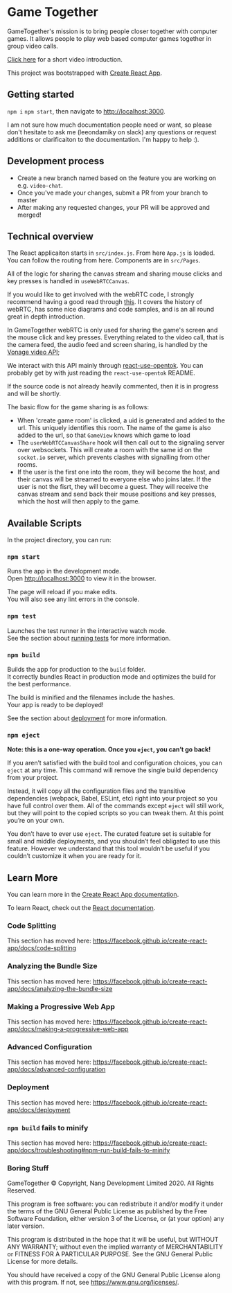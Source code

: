 # Game Together

GameTogether's mission is to bring people closer together with computer games. It 
allows people to play web based computer games together in group video calls.

[Click here](https://devpost.com/software/gametogether) for a short video introduction.

This project was bootstrapped with [Create React App](https://github.com/facebook/create-react-app).

## Getting started

`npm i` `npm start`, then navigate to [http://localhost:3000](http://localhost:3000).

I am not sure how much documentation people need or want, so please don't hesitate to
ask me (leeondamiky on slack) any questions or request additions or clarificaiton to 
the documentation. I'm happy to help :). 

## Development process

- Create a new branch named based on the feature you are working on e.g. `video-chat`.
- Once you've made your changes, submit a PR from your branch to master
- After making any requested changes, your PR will be approved and merged!

## Technical overview

The React applicaiton starts in `src/index.js`. From here `App.js` is loaded.
You can follow the routing from here. Components are in `src/Pages`.

All of the logic for sharing the canvas stream and sharing mouse clicks and 
key presses is handled in `useWebRTCCanvas`.

If you would like to get involved with the webRTC code, I strongly recommend
having a good read through [this](https://www.html5rocks.com/en/tutorials/webrtc/basics/).
It covers the history of webRTC, has some nice diagrams and code samples, and is an all
round great in depth introduction.

In GameTogether webRTC is only used for sharing the game's screen and the mouse click
and key presses. Everything related to the video call, that is the camera feed, the audio
feed and screen sharing, is handled by the [Vonage video API](https://tokbox.com/developer/);

We interact with this API mainly through [react-use-opentok](https://github.com/pjchender/react-use-opentok).
You can probably get by with just reading the `react-use-opentok` README.

If the source code is not already heavily commented, then it is in progress and will be shortly.

The basic flow for the game sharing is as follows:

- When 'create game room' is clicked, a uid is generated and added to the url. This
uniquely identifies this room. The name of the game is also added to the url, so
that `GameView` knows which game to load
- The `userWebRTCCanvasShare` hook will then call out to the signaling server 
over websockets. This will create a room with the same id on the `socket.io` server,
which prevents clashes with signalling from other rooms.
- If the user is the first one into the room, they will become the host, and their 
canvas will be streamed to everyone else who joins later. If the user is not the fisrt,
they will become a guest. They will receive the canvas stream and send back their
mouse positions and key presses, which the host will then apply to the game.


## Available Scripts

In the project directory, you can run:

### `npm start`

Runs the app in the development mode.<br />
Open [http://localhost:3000](http://localhost:3000) to view it in the browser.

The page will reload if you make edits.<br />
You will also see any lint errors in the console.

### `npm test`

Launches the test runner in the interactive watch mode.<br />
See the section about [running tests](https://facebook.github.io/create-react-app/docs/running-tests) for more information.

### `npm build`

Builds the app for production to the `build` folder.<br />
It correctly bundles React in production mode and optimizes the build for the best performance.

The build is minified and the filenames include the hashes.<br />
Your app is ready to be deployed!

See the section about [deployment](https://facebook.github.io/create-react-app/docs/deployment) for more information.

### `npm eject`

**Note: this is a one-way operation. Once you `eject`, you can’t go back!**

If you aren’t satisfied with the build tool and configuration choices, you can `eject` at any time. This command will remove the single build dependency from your project.

Instead, it will copy all the configuration files and the transitive dependencies (webpack, Babel, ESLint, etc) right into your project so you have full control over them. All of the commands except `eject` will still work, but they will point to the copied scripts so you can tweak them. At this point you’re on your own.

You don’t have to ever use `eject`. The curated feature set is suitable for small and middle deployments, and you shouldn’t feel obligated to use this feature. However we understand that this tool wouldn’t be useful if you couldn’t customize it when you are ready for it.

## Learn More

You can learn more in the [Create React App documentation](https://facebook.github.io/create-react-app/docs/getting-started).

To learn React, check out the [React documentation](https://reactjs.org/).

### Code Splitting

This section has moved here: https://facebook.github.io/create-react-app/docs/code-splitting

### Analyzing the Bundle Size

This section has moved here: https://facebook.github.io/create-react-app/docs/analyzing-the-bundle-size

### Making a Progressive Web App

This section has moved here: https://facebook.github.io/create-react-app/docs/making-a-progressive-web-app

### Advanced Configuration

This section has moved here: https://facebook.github.io/create-react-app/docs/advanced-configuration

### Deployment

This section has moved here: https://facebook.github.io/create-react-app/docs/deployment

### `npm build` fails to minify

This section has moved here: https://facebook.github.io/create-react-app/docs/troubleshooting#npm-run-build-fails-to-minify

### Boring Stuff

GameTogether © Copyright, Nang Development Limited 2020. All Rights Reserved.

This program is free software: you can redistribute it and/or modify
it under the terms of the GNU General Public License as published by
the Free Software Foundation, either version 3 of the License, or
(at your option) any later version.

This program is distributed in the hope that it will be useful,
but WITHOUT ANY WARRANTY; without even the implied warranty of
MERCHANTABILITY or FITNESS FOR A PARTICULAR PURPOSE.  See the
GNU General Public License for more details.

You should have received a copy of the GNU General Public License
along with this program.  If not, see <https://www.gnu.org/licenses/>.
